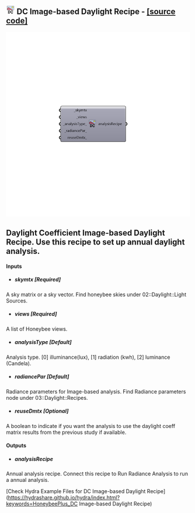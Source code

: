 ## ![](../../images/icons/DC_Image-based_Daylight_Recipe.png) DC Image-based Daylight Recipe - [[source code]](https://github.com/ladybug-tools/honeybee-grasshopper/tree/master/plugin/grasshopper/src/HoneybeePlus_DC%20Image-based%20Daylight%20Recipe.py)

![](../../images/components/DC_Image-based_Daylight_Recipe.png)

Daylight Coefficient Image-based Daylight Recipe.
 Use this recipe to set up annual daylight analysis.
 -

#### Inputs
* ##### skymtx [Required]
A sky matrix or a sky vector. Find honeybee skies under 02::Daylight::Light Sources.
* ##### views [Required]
A list of Honeybee views.
* ##### analysisType [Default]
Analysis type. [0] illuminance(lux), [1] radiation (kwh),
 [2] luminance (Candela).
* ##### radiancePar [Default]
Radiance parameters for Image-based analysis. Find Radiance
 parameters node under 03::Daylight::Recipes.
* ##### reuseDmtx [Optional]
A boolean to indicate if you want the analysis to use the daylight
 coeff matrix results from the previous study if available.

#### Outputs
* ##### analysisRecipe
Annual analysis recipe. Connect this recipe to Run Radiance
 Analysis to run a annual analysis.


[Check Hydra Example Files for DC Image-based Daylight Recipe](https://hydrashare.github.io/hydra/index.html?keywords=HoneybeePlus_DC Image-based Daylight Recipe)